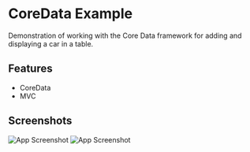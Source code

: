 
# CoreData Example

Demonstration of working with the Core Data framework for adding and displaying a car in a table.





## Features

- CoreData
- MVC

## Screenshots

![App Screenshot](https://thumb.tildacdn.pub/tild6337-3862-4637-a537-323863383364/-/format/webp/Simulator_Screenshot.png)
![App Screenshot](https://thumb.tildacdn.pub/tild6566-6530-4330-a639-313863646330/-/format/webp/Simulator_Screenshot.png)
